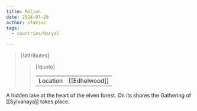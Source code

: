 ```yaml
---
title: Molien
date: 2024-07-29
author: sfakias
tags:
  - countries/Naryal

---
```

> [!attributes]
> 
> > [!quote]
> >
> > | | |
> > | --- | --- |
> > | Location | [[Edhelwood]] |

A hidden lake at the heart of the elven forest. On its shores the Gathering of [[Sylvanaya]] takes place.
